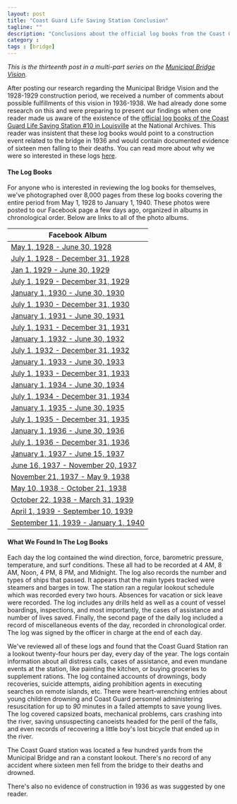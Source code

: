 ```yaml
---
layout: post
title: "Coast Guard Life Saving Station Conclusion"
tagline: ""
description: "Conclusions about the official log books from the Coast Guard Life Saving Station at Louisville (Also known as The Louisville or The Mayor Andrew Broaddus."
category : 
tags : [bridge]
---
```


_This is the thirteenth post in a multi-part series on the <a href="/tags.html#bridge-ref">Municipal Bridge Vision</a>._

After posting our research regarding the Municipal Bridge Vision and the 1928-1929 construction period, we received a number of comments about possible fulfillments of this vision in 1936-1938.  We had already done some research on this and were preparing to present our findings when one reader made us aware of the existence of the [official log books of the Coast Guard Life Saving Station #10 in Louisville](/2013/03/09/Coast-Guard-Life-Saving-Station/) at the National Archives.  This reader was insistent that these log books would point to a construction event related to the bridge in 1936 and would contain documented evidence of sixteen men falling to their deaths.  You can read more about why we were so interested in these logs [here](/2013/03/09/Coast-Guard-Life-Saving-Station/).

#### The Log Books

For anyone who is interested in reviewing the log books for themselves, we've photographed over 8,000 pages from these log books covering the entire period from May 1, 1928 to January 1, 1940.  These photos were posted to our Facebook page a few days ago, organized in albums in chronological order.  Below are links to all of the photo albums.

<table class="table table-striped table-hover">
	<thead>
		<tr>
		    <th>Facebook Album</th>
		</tr>
	</thead>
	<tbody>
	     <tr>
	          <td><a href="http://www.facebook.com/media/set/?set=a.467210043351593.1073741825.456312137774717&amp;type=1&amp;l=d65a876ce7" target="_blank">May 1, 1928 - June 30, 1928</a></td>
	     </tr>
	      <tr>
	          <td><a href="http://www.facebook.com/media/set/?set=a.467219336683997.1073741826.456312137774717&amp;type=1&amp;l=77abc36548" target="_blank">July 1, 1928 - December 31, 1928</a></td>
	     </tr>
	     <tr>
	          <td><a href="http://www.facebook.com/media/set/?set=a.467236486682282.1073741828.456312137774717&amp;type=1&amp;l=00bdb5e09a" target="_blank">Jan 1, 1929 - June 30, 1929</a></td>
	     </tr>
	     <tr>
	          <td><a href="http://www.facebook.com/media/set/?set=a.467253140013950.1073741829.456312137774717&amp;type=1&amp;l=d1090487dc" target="_blank">July 1, 1929 - December 31, 1929</a></td>
	     </tr>
	     <tr>
	          <td><a href="http://www.facebook.com/media/set/?set=a.467275613345036.1073741830.456312137774717&amp;type=1&amp;l=80e0a39f64" target="_blank">January 1, 1930 - June 30, 1930</a></td>
	     </tr>
	     <tr>
	          <td><a href="http://www.facebook.com/media/set/?set=a.467295113343086.1073741831.456312137774717&amp;type=1&amp;l=c4ca0a29cc" target="_blank">July 1, 1930 - December 31, 1930</a></td>
	     </tr>
	     <tr>
	          <td><a href="http://www.facebook.com/media/set/?set=a.467490066656924.1073741832.456312137774717&amp;type=1&amp;l=b26068149d" target="_blank">January 1, 1931 - June 30, 1931</a></td>
	     </tr>
	     <tr>
	          <td><a href="http://www.facebook.com/media/set/?set=a.467563843316213.1073741834.456312137774717&amp;type=1&amp;l=c70d2cbf10" target="_blank">July 1, 1931 - December 31, 1931</a></td>
	     </tr>
	     <tr>
	          <td><a href="http://www.facebook.com/media/set/?set=a.467571856648745.1073741835.456312137774717&amp;type=1&amp;l=07e77bdd37" target="_blank">January 1, 1932 - June 30, 1932</a></td>
	     </tr>
	     <tr>
	          <td><a href="http://www.facebook.com/media/set/?set=a.467732263299371.1073741836.456312137774717&amp;type=1&amp;l=8ccc900b64" target="_blank">July 1, 1932 - December 31, 1932</a></td>
	     </tr>
	     <tr>
	          <td><a href="http://www.facebook.com/media/set/?set=a.467805676625363.1073741839.456312137774717&amp;type=1&amp;l=27d0e9e3cc" target="_blank">January 1, 1933 - June 30, 1933</a></td>
	     </tr>
	     <tr>
	          <td><a href="http://www.facebook.com/media/set/?set=a.467780399961224.1073741838.456312137774717&amp;type=1&amp;l=4739476d6a" target="_blank">July 1, 1933 - December 31, 1933</a></td>
	     </tr>
	     <tr>
	          <td><a href="http://www.facebook.com/media/set/?set=a.467956453276952.1073741840.456312137774717&amp;type=1&amp;l=7d68619267" target="_blank">January 1, 1934 - June 30, 1934</a></td>
	     </tr>
	     <tr>
	          <td><a href="http://www.facebook.com/media/set/?set=a.467963729942891.1073741841.456312137774717&amp;type=1&amp;l=9b2b2dccd1" target="_blank">July 1, 1934 - December 31, 1934</a></td>
	     </tr>
	     <tr>
	          <td><a href="http://www.facebook.com/media/set/?set=a.468140936591837.1073741842.456312137774717&amp;type=1&amp;l=b38e0a9f7a" target="_blank">January 1, 1935 - June 30, 1935</a></td>
	     </tr>
	     <tr>
	          <td><a href="http://www.facebook.com/media/set/?set=a.468149979924266.1073741843.456312137774717&amp;type=1&amp;l=c32b660737" target="_blank">July 1, 1935 - December 31, 1935</a></td>
	     </tr>
	     <tr>
	          <td><a href="http://www.facebook.com/media/set/?set=a.468236136582317.1073741844.456312137774717&amp;type=1&amp;l=81ddb8653d" target="_blank">January 1, 1936 - June 30, 1936</a></td>
	     </tr>
	     <tr>
	          <td><a href="http://www.facebook.com/media/set/?set=a.468541196551811.1073741845.456312137774717&amp;type=1&amp;l=b900667d0b" target="_blank">July 1, 1936 - December 31, 1936</a></td>
	     </tr>
	     <tr>
	          <td><a href="http://www.facebook.com/media/set/?set=a.468545903218007.1073741846.456312137774717&amp;type=1&amp;l=40c40b93fb" target="_blank">January 1, 1937 - June 15, 1937</a></td>
	     </tr>
	     <tr>
	          <td><a href="http://www.facebook.com/media/set/?set=a.468556063216991.1073741847.456312137774717&amp;type=1&amp;l=e2a1a00bd1" target="_blank">June 16, 1937 - November 20, 1937</a></td>
	     </tr>
	     <tr>
	          <td><a href="http://www.facebook.com/media/set/?set=a.468571809882083.1073741848.456312137774717&amp;type=1&amp;l=7a310d41da" target="_blank">November 21, 1937 - May 9, 1938</a></td>
	     </tr>
	     <tr>
	          <td><a href="http://www.facebook.com/media/set/?set=a.468576643214933.1073741849.456312137774717&amp;type=1&amp;l=adc64f1ff3" target="_blank">May 10, 1938 - October 21, 1938</a></td>
	     </tr>
	     <tr>
	          <td><a href="http://www.facebook.com/media/set/?set=a.468581133214484.1073741850.456312137774717&amp;type=1&amp;l=53b115f9cf" target="_blank">October 22, 1938 - March 31, 1939</a></td>
	     </tr>
	     <tr>
	          <td><a href="http://www.facebook.com/media/set/?set=a.468588549880409.1073741851.456312137774717&amp;type=1&amp;l=d9f71bfb42" target="_blank">April 1, 1939 - September 10, 1939</a></td>
	     </tr>
	     <tr>
	          <td><a href="http://www.facebook.com/media/set/?set=a.468593976546533.1073741852.456312137774717&amp;type=1&amp;l=26cafa5cdb" target="_blank">September 11, 1939 - January 1, 1940</a></td>
	     </tr>
	 </tbody>
</table>

#### What We Found In The Log Books

Each day the log contained the wind direction, force, barometric pressure, temperature, and surf conditions. These all had to be recorded at 4 AM, 8 AM, Noon, 4 PM, 8 PM, and Midnight. The log also records the number and types of ships that passed. It appears that the main types tracked were steamers and barges in tow. The station ran a regular lookout schedule which was recorded every two hours. Absences for vacation or sick leave were recorded. The log includes any drills held as well as a count of vessel boardings, inspections, and most importantly, the cases of assistance and number of lives saved. Finally, the second page of the daily log included a record of miscellaneous events of the day, recorded in chronological order. The log was signed by the officer in charge at the end of each day.

We've reviewed all of these logs and found that the Coast Guard Station ran a lookout twenty-four hours per day, every day of the year.  The logs contain information about all distress calls, cases of assistance, and even mundane events at the station, like painting the kitchen, or buying groceries to supplement rations.  The log contained accounts of drownings, body recoveries, suicide attempts, aiding prohibition agents in executing searches on remote islands, etc.  There were heart-wrenching entries about young children drowning and Coast Guard personnel administering resuscitation for up to *90* minutes in a failed attempts to save young lives.  The log covered capsized boats, mechanical problems, cars crashing into the river, saving unsuspecting canoeists headed for the peril of the falls, and even records of recovering a little boy's lost bicycle that ended up in the river.  



The Coast Guard station was located a few hundred yards from the Municipal Bridge and ran a constant lookout.  There's no record of any accident where sixteen men fell from the bridge to their deaths and drowned.  

There's also no evidence of construction in 1936 as was suggested by one reader.
